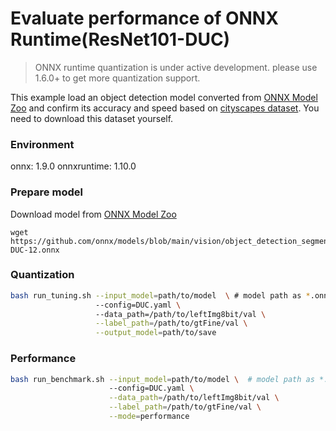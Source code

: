 # Evaluate performance of ONNX Runtime(ResNet101-DUC) 
>ONNX runtime quantization is under active development. please use 1.6.0+ to get more quantization support. 

This example load an object detection model converted from [ONNX Model Zoo](https://github.com/onnx/models) and confirm its accuracy and speed based on [cityscapes dataset](https://www.cityscapes-dataset.com/downloads/). You need to download this dataset yourself.

### Environment
onnx: 1.9.0
onnxruntime: 1.10.0

### Prepare model
Download model from [ONNX Model Zoo](https://github.com/onnx/models)

```shell
wget https://github.com/onnx/models/blob/main/vision/object_detection_segmentation/duc/model/ResNet101-DUC-12.onnx
```

### Quantization

```bash
bash run_tuning.sh --input_model=path/to/model  \ # model path as *.onnx
                   --config=DUC.yaml \ 
                   --data_path=/path/to/leftImg8bit/val \
                   --label_path=/path/to/gtFine/val \
                   --output_model=path/to/save
```

### Performance

```bash
bash run_benchmark.sh --input_model=path/to/model \  # model path as *.onnx
                      --config=DUC.yaml \
                      --data_path=/path/to/leftImg8bit/val \
                      --label_path=/path/to/gtFine/val \
                      --mode=performance
```
